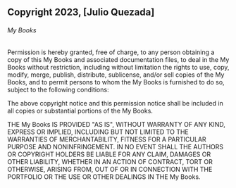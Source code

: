 ## Copyright 2023, [Julio Quezada]

###### My Books

Permission is hereby granted, free of charge, to any person obtaining a copy of this My Books and associated documentation files, to deal in the My Books without restriction, including without limitation the rights to use, copy, modify, merge, publish, distribute, sublicense, and/or sell copies of the My Books, and to permit persons to whom the My Books is furnished to do so, subject to the following conditions:

The above copyright notice and this permission notice shall be included in all copies or substantial portions of the My Books.

THE My Books IS PROVIDED "AS IS", WITHOUT WARRANTY OF ANY KIND, EXPRESS OR IMPLIED, INCLUDING BUT NOT LIMITED TO THE WARRANTIES OF MERCHANTABILITY, FITNESS FOR A PARTICULAR PURPOSE AND NONINFRINGEMENT. IN NO EVENT SHALL THE AUTHORS OR COPYRIGHT HOLDERS BE LIABLE FOR ANY CLAIM, DAMAGES OR OTHER LIABILITY, WHETHER IN AN ACTION OF CONTRACT, TORT OR OTHERWISE, ARISING FROM, OUT OF OR IN CONNECTION WITH THE PORTFOLIO OR THE USE OR OTHER DEALINGS IN THE My Books.
